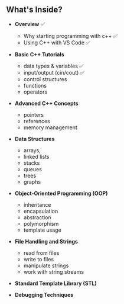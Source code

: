 ## What's Inside?

- **Overview** ✅
  - Why starting programming with c++ ✅
  - Using C++ with VS Code ✅

- **Basic C++ Tutorials**
  - data types & variables ✅
  - input/output (cin/cout) ✅
  - control structures
  - functions
  - operators
  
- **Advanced C++ Concepts**
  - pointers
  - references
  - memory management
  
- **Data Structures**
  - arrays, 
  - linked lists
  - stacks
  - queues
  - trees
  - graphs

- **Object-Oriented Programming (OOP)**
  - inheritance
  - encapsulation
  - abstraction
  - polymorphism
  - template usage

- **File Handling and Strings**
  - read from files
  - write to files
  - manipulate strings
  - work with string streams

- **Standard Template Library (STL)**

- **Debugging Techniques**